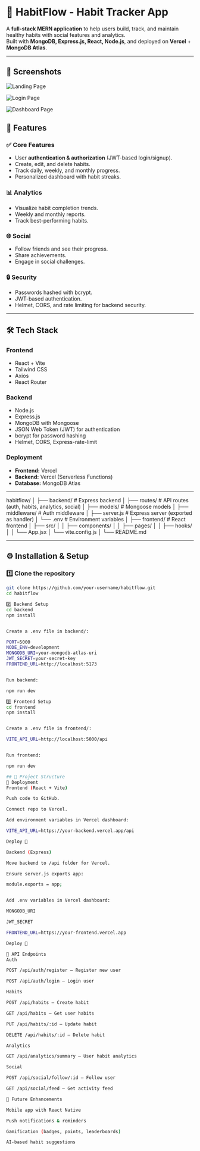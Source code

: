 # 🌱 HabitFlow - Habit Tracker App

A **full-stack MERN application** to help users build, track, and maintain healthy habits with social features and analytics.  
Built with **MongoDB, Express.js, React, Node.js**, and deployed on **Vercel** + **MongoDB Atlas**.

---
## 🚀 Screenshots

![Landing Page](https://github.com/Harshit9026/Habit-Tracker-App/blob/main/frontend/src/assets/Screenshot%202025-09-10%20173926.png)

![Login Page](https://github.com/Harshit9026/Habit-Tracker-App/blob/main/frontend/src/assets/Screenshot%202025-09-10%20174444.png)

![Dashboard Page](https://github.com/Harshit9026/Habit-Tracker-App/blob/main/frontend/src/assets/Screenshot%202025-09-10%20174531.png)



## 🚀 Features

### ✅ Core Features
- User **authentication & authorization** (JWT-based login/signup).
- Create, edit, and delete habits.
- Track daily, weekly, and monthly progress.
- Personalized dashboard with habit streaks.

### 📊 Analytics
- Visualize habit completion trends.
- Weekly and monthly reports.
- Track best-performing habits.

### 🌐 Social
- Follow friends and see their progress.
- Share achievements.
- Engage in social challenges.

### 🔒 Security
- Passwords hashed with bcrypt.
- JWT-based authentication.
- Helmet, CORS, and rate limiting for backend security.

---

## 🛠️ Tech Stack

### Frontend
- React + Vite
- Tailwind CSS
- Axios
- React Router

### Backend
- Node.js
- Express.js
- MongoDB with Mongoose
- JSON Web Token (JWT) for authentication
- bcrypt for password hashing
- Helmet, CORS, Express-rate-limit

### Deployment
- **Frontend:** Vercel
- **Backend:** Vercel (Serverless Functions)
- **Database:** MongoDB Atlas

---

habitflow/
│
├── backend/ # Express backend
│ ├── routes/ # API routes (auth, habits, analytics, social)
│ ├── models/ # Mongoose models
│ ├── middleware/ # Auth middleware
│ ├── server.js # Express server (exported as handler)
│ └── .env # Environment variables
│
├── frontend/ # React frontend
│ ├── src/
│ │ ├── components/
│ │ ├── pages/
│ │ ├── hooks/
│ │ └── App.jsx
│ └── vite.config.js
│
└── README.md


---

## ⚙️ Installation & Setup

### 1️⃣ Clone the repository
```bash
git clone https://github.com/your-username/habitflow.git
cd habitflow

2️⃣ Backend Setup
cd backend
npm install


Create a .env file in backend/:

PORT=5000
NODE_ENV=development
MONGODB_URI=your-mongodb-atlas-uri
JWT_SECRET=your-secret-key
FRONTEND_URL=http://localhost:5173


Run backend:

npm run dev

3️⃣ Frontend Setup
cd frontend
npm install


Create a .env file in frontend/:

VITE_API_URL=http://localhost:5000/api


Run frontend:

npm run dev

## 📂 Project Structure
🚀 Deployment
Frontend (React + Vite)

Push code to GitHub.

Connect repo to Vercel.

Add environment variables in Vercel dashboard:

VITE_API_URL=https://your-backend.vercel.app/api

Deploy 🎉

Backend (Express)

Move backend to /api folder for Vercel.

Ensure server.js exports app:

module.exports = app;


Add .env variables in Vercel dashboard:

MONGODB_URI

JWT_SECRET

FRONTEND_URL=https://your-frontend.vercel.app

Deploy 🎉

📌 API Endpoints
Auth

POST /api/auth/register – Register new user

POST /api/auth/login – Login user

Habits

POST /api/habits – Create habit

GET /api/habits – Get user habits

PUT /api/habits/:id – Update habit

DELETE /api/habits/:id – Delete habit

Analytics

GET /api/analytics/summary – User habit analytics

Social

POST /api/social/follow/:id – Follow user

GET /api/social/feed – Get activity feed

🔮 Future Enhancements

Mobile app with React Native

Push notifications & reminders

Gamification (badges, points, leaderboards)

AI-based habit suggestions



